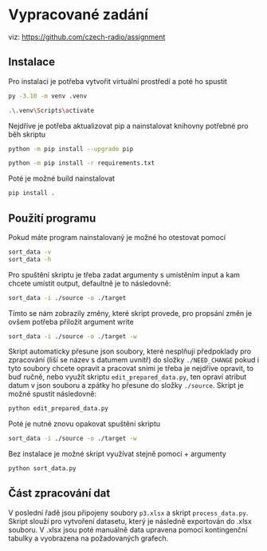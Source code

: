 # Vypracované zadání 
viz: https://github.com/czech-radio/assignment

## Instalace
Pro instalaci je potřeba vytvořit virtuální prostředí a poté ho spustit
```bash
py -3.10 -m venv .venv
```
```bash
.\.venv\Scripts\activate
```
Nejdříve je potřeba aktualizovat pip a nainstalovat knihovny potřebné pro běh skriptu
```bash
python -m pip install --upgrade pip
```
```bash
python -m pip install -r requirements.txt
```
Poté je možné build nainstalovat
```bash
pip install .
```
## Použití programu
Pokud máte program nainstalovaný je možné ho otestovat pomocí 
```bash
sort_data -v
sort_data -h
```
Pro spuštění skriptu je třeba zadat argumenty s umístěním input a kam chcete umístit output, defaultně je to následovně:
```bash
sort_data -i ./source -o ./target
```
Tímto se nám zobrazily změny, které skript provede, pro propsání změn je ovšem potřeba přiložit argument write
```bash
sort_data -i ./source -o ./target -w
```
Skript automaticky přesune json soubory, které nesplňují předpoklady pro zpracování (liší se název s datumem uvnitř) do složky `./NEED_CHANGE` pokud i tyto soubory chcete opravit a pracovat snimi je třeba je nejdříve opravit, to buď ručně, nebo využít skriptu `edit_prepared_data.py`, ten opraví atribut datum v json souboru a zpátky ho přesune do složky `./source`. 
Skript je možné spustit následovně:
```bash
python edit_prepared_data.py
```
Poté je nutné znovu opakovat spuštění skriptu
```bash
sort_data -i ./source -o ./target -w
```
Bez instalace je možné skript využívat stejně pomocí + argumenty 
```bash
python sort_data.py 
```
## Část zpracování dat
V poslední řadě jsou připojeny soubory `p3.xlsx` a skript `process_data.py`. Skript slouží pro vytvoření datasetu, který je následně exportován do .xlsx souboru. V .xlsx jsou poté manuálně data upravena pomocí kontingenční tabulky a vyobrazena na požadovaných grafech.

